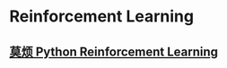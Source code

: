 # Reinforcement Learning

## [莫烦 Python Reinforcement Learning](https://morvanzhou.github.io/tutorials/machine-learning/reinforcement-learning/)